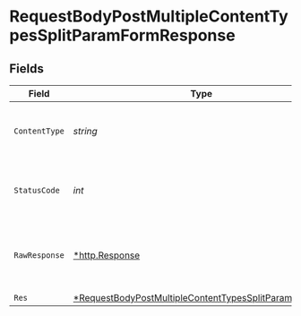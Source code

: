 # RequestBodyPostMultipleContentTypesSplitParamFormResponse


## Fields

| Field                                                                                                                                    | Type                                                                                                                                     | Required                                                                                                                                 | Description                                                                                                                              |
| ---------------------------------------------------------------------------------------------------------------------------------------- | ---------------------------------------------------------------------------------------------------------------------------------------- | ---------------------------------------------------------------------------------------------------------------------------------------- | ---------------------------------------------------------------------------------------------------------------------------------------- |
| `ContentType`                                                                                                                            | *string*                                                                                                                                 | :heavy_check_mark:                                                                                                                       | HTTP response content type for this operation                                                                                            |
| `StatusCode`                                                                                                                             | *int*                                                                                                                                    | :heavy_check_mark:                                                                                                                       | HTTP response status code for this operation                                                                                             |
| `RawResponse`                                                                                                                            | [*http.Response](https://pkg.go.dev/net/http#Response)                                                                                   | :heavy_minus_sign:                                                                                                                       | Raw HTTP response; suitable for custom response parsing                                                                                  |
| `Res`                                                                                                                                    | [*RequestBodyPostMultipleContentTypesSplitParamFormRes](../../models/operations/requestbodypostmultiplecontenttypessplitparamformres.md) | :heavy_minus_sign:                                                                                                                       | OK                                                                                                                                       |